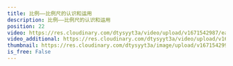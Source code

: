 ```yaml
---
title: 比例——比例尺的认识和运用
description: 比例——比例尺的认识和运用
position: 22
video: https://res.cloudinary.com/dtysyyt3a/video/upload/v1671542987/easymath/6年级下/04单元比例/idfbgyzitjowi3g1prkl.mp4
video_additional: https://res.cloudinary.com/dtysyyt3a/video/upload/v1671543071/easymath/6年级下/04单元比例/每课一题的解答视频/shupxgux3n5mmyhrynus.mp4
thumbnail: https://res.cloudinary.com/dtysyyt3a/image/upload/v1671542990/easymath/6年级下/04单元比例/jlfpmyd5erjbaj0aj7sz.png
is_free: False
---
```

